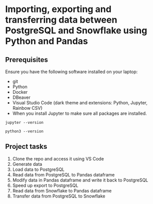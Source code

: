 # Importing, exporting and transferring data between PostgreSQL and Snowflake using Python and Pandas

## Prerequisites
Ensure you have the following software installed on your laptop:
 - git
 - Python
 - Docker
 - DBeaver
 - Visual Studio Code (dark theme and extensions: Python, Jupyter, Rainbow CSV)
 - When you install Jupyter to make sure all packages are installed.

```
jupyter --version

python3 --version
```

## Project tasks
1. Clone the repo and access it using VS Code
2. Generate data
3. Load data to PostgreSQL
4. Read data from PostgreSQL to Pandas dataframe
5. Modify data in Pandas dataframe and write it back to PostgreSQL
6. Speed up export to PostgreSQL
7. Read data from Snowflake to Pandas dataframe
8. Transfer data from PostgreSQL to Snowflake
